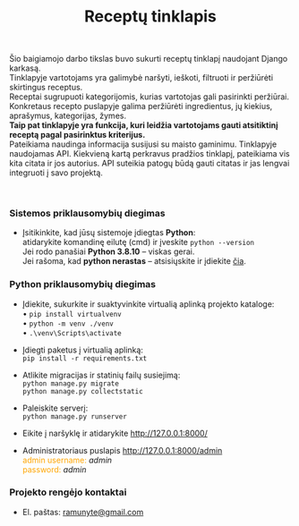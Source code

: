 # <center>Receptų tinklapis</center>
<br> 

Šio baigiamojo darbo tikslas buvo sukurti receptų tinklapį naudojant Django karkasą.  
Tinklapyje vartotojams yra galimybė  naršyti, ieškoti, filtruoti ir peržiūrėti skirtingus receptus.  
Receptai sugrupuoti kategorijomis, kurias vartotojas gali pasirinkti peržiūrai.  
Konkretaus recepto puslapyje galima peržiūrėti ingredientus, jų kiekius, aprašymus, kategorijas, žymes.  
**Taip pat tinklapyje yra funkcija, kuri leidžia vartotojams gauti atsitiktinį receptą pagal pasirinktus kriterijus.**  
Pateikiama naudinga informacija susijusi su maisto gaminimu.
Tinklapyje naudojamas API. Kiekvieną kartą perkravus pradžios tinklapį, pateikiama vis kita citata ir jos autorius. 
API suteikia patogų būdą gauti citatas ir jas lengvai integruoti į savo projektą.

<br>

### Sistemos priklausomybių diegimas
- Įsitikinkite, kad jūsų sistemoje įdiegtas **Python**:  
    atidarykite komandinę eilutę (cmd) ir įveskite `python --version`  
    Jei rodo panašiai **Python 3.8.10** – viskas gerai.  
    Jei rašoma, kad  **python nerastas** – atsisiųskite ir įdiekite [čia](https://www.python.org/downloads/).


### Python priklausomybių diegimas
- Įdiekite, sukurkite ir suaktyvinkite virtualią aplinką projekto kataloge:  
    •	`pip install virtualvenv`  
    •	`python -m venv ./venv`  
    •	`.\venv\Scripts\activate`  


- Įdiegti paketus į virtualią aplinką:  
    `pip install -r requirements.txt`


- Atlikite migracijas ir statinių failų susiejimą:  
    `python manage.py migrate`  
    `python manage.py collectstatic`  


- Paleiskite serverį:  
    `python manage.py runserver`


- Eikite į naršyklę ir atidarykite http://127.0.0.1:8000/


- Administratoriaus puslapis http://127.0.0.1:8000/admin  
    <span style="color:orange">admin username:</span> *admin*  
    <span style="color:orange">password:</span> *admin*

### Projekto rengėjo kontaktai  

- El. paštas: [ramunyte@gmail.com](mailto:ramunyte@gmail.com)
    
    
